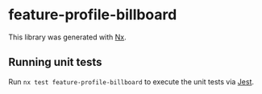 # feature-profile-billboard

This library was generated with [Nx](https://nx.dev).

## Running unit tests

Run `nx test feature-profile-billboard` to execute the unit tests via [Jest](https://jestjs.io).
